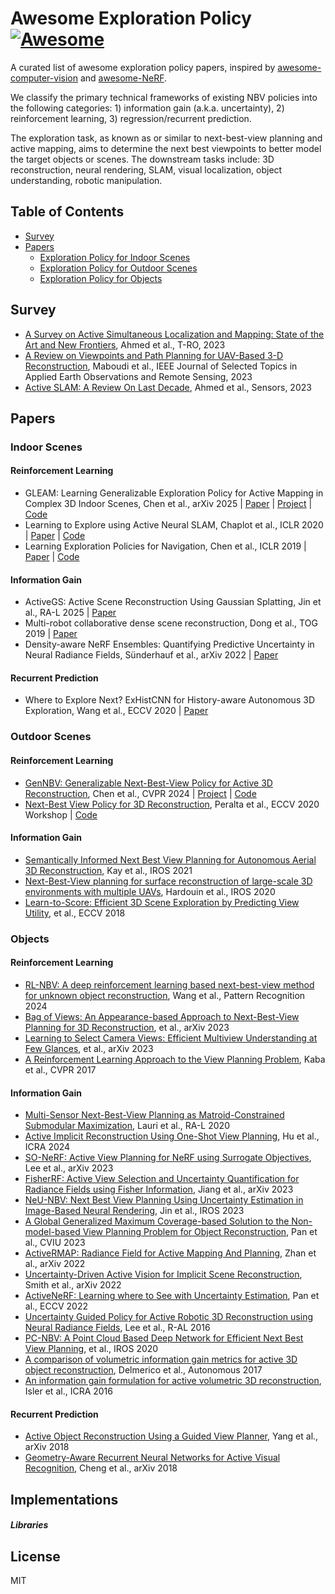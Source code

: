 # Awesome Exploration Policy [![Awesome](https://cdn.rawgit.com/sindresorhus/awesome/d7305f38d29fed78fa85652e3a63e154dd8e8829/media/badge.svg)](https://github.com/sindresorhus/awesome)
A curated list of awesome exploration policy papers, inspired by [awesome-computer-vision](https://github.com/jbhuang0604/awesome-computer-vision) and [awesome-NeRF](https://github.com/awesome-NeRF/awesome-NeRF).

We classify the primary technical frameworks of existing NBV policies into the following categories: 1) information gain (a.k.a. uncertainty), 2) reinforcement learning, 3) regression/recurrent prediction.

The exploration task, as known as or similar to next-best-view planning and active mapping, aims to determine the next best viewpoints to better model the target objects or scenes. The downstream tasks include: 3D reconstruction, neural rendering, SLAM, visual localization, object understanding, robotic manipulation.


## Table of Contents

- [Survey](#survey)
- [Papers](#papers)
  - [Exploration Policy for Indoor Scenes](#indoor-scenes)
  - [Exploration Policy for Outdoor Scenes](#outdoor-scenes)
  - [Exploration Policy for Objects](#objects)
  <!-- - [Information Gain-based](#information-gain) -->
  <!-- - [Reinforcement Learning-based](#reinforcement-learning) -->

<!-- - [](),  et al., ICRA 2016-->


## Survey
- [A Survey on Active Simultaneous Localization and Mapping: State of the Art and New Frontiers](https://ieeexplore.ieee.org/abstract/document/10075065?casa_token=2C8evIgOOiMAAAAA:FAPNd2PC5v8QMh1SV25jHtyGzvhYVInMiJokq1c0lTg_D0PGFOKOHY0Khtt_at0gZSwgCSvggoo), Ahmed et al., T-RO, 2023
- [A Review on Viewpoints and Path Planning for UAV-Based 3-D Reconstruction](https://ieeexplore.ieee.org/abstract/document/10124957), Maboudi et al., IEEE Journal of Selected Topics in Applied Earth Observations and Remote Sensing, 2023
- [Active SLAM: A Review On Last Decade](https://arxiv.org/abs/2212.11654), Ahmed et al., Sensors, 2023



## Papers

<!-- <details open> -->
<!-- <summary>Indoor Scenes</summary> -->
### Indoor Scenes

#### Reinforcement Learning
- GLEAM: Learning Generalizable Exploration Policy for Active Mapping in Complex 3D Indoor Scenes, Chen et al., arXiv 2025 | [Paper](https://arxiv.org/abs/2505.20294) | [Project](https://xiao-chen.tech/gleam/) | [Code](https://github.com/zjwzcx/GLEAM)
- Learning to Explore using Active Neural SLAM, Chaplot et al., ICLR 2020 | [Paper](https://arxiv.org/abs/2004.05155) | [Code](https://github.com/devendrachaplot/Neural-SLAM)
- Learning Exploration Policies for Navigation, Chen et al., ICLR 2019 | [Paper](https://arxiv.org/abs/1903.01959) | [Code](https://github.com/taochenshh/exp4nav)


#### Information Gain
- ActiveGS: Active Scene Reconstruction Using Gaussian Splatting, Jin et al., RA-L 2025 | [Paper](https://arxiv.org/abs/2412.17769)
- Multi-robot collaborative dense scene reconstruction, Dong et al., TOG 2019 | [Paper](https://dl.acm.org/doi/10.1145/3306346.3322942)
- Density-aware NeRF Ensembles: Quantifying Predictive Uncertainty in Neural Radiance Fields, Sünderhauf et al., arXiv 2022 | [Paper](https://arxiv.org/abs/2209.08718)




#### Recurrent Prediction
- Where to Explore Next? ExHistCNN for History-aware Autonomous 3D Exploration, Wang et al., ECCV 2020 | [Paper](https://arxiv.org/abs/2011.14669)

<!-- </details> -->



<!-- <details open> -->
<!-- <summary>Outdoor Scenes</summary> -->
### Outdoor Scenes

#### Reinforcement Learning
- [GenNBV: Generalizable Next-Best-View Policy for Active 3D Reconstruction](https://arxiv.org/abs/2402.16174), Chen et al., CVPR 2024 | [Project](https://gennbv.tech/) | [Code](https://github.com/zjwzcx/GenNBV)
- [Next-Best View Policy for 3D Reconstruction](https://arxiv.org/abs/2008.12664), Peralta et al., ECCV 2020 Workshop | [Code](https://github.com/darylperalta/ScanRL)

#### Information Gain
- [Semantically Informed Next Best View Planning for Autonomous Aerial 3D Reconstruction](), Kay et al., IROS 2021
- [Next-Best-View planning for surface reconstruction of large-scale 3D environments with multiple UAVs](), Hardouin et al., IROS 2020
- [Learn-to-Score: Efficient 3D Scene Exploration by Predicting View Utility](),  et al., ECCV 2018

<!-- #### Recurrent Prediction
- [](),  et al., arXiv 2018 -->

<!-- </details> -->



<!-- <details open> -->
<!-- <summary>Objects</summary> -->

### Objects

#### Reinforcement Learning
- [RL-NBV: A deep reinforcement learning based next-best-view method for unknown object reconstruction](), Wang et al., Pattern Recognition 2024
- [Bag of Views: An Appearance-based Approach to Next-Best-View Planning for 3D Reconstruction](),  et al., arXiv 2023
- [Learning to Select Camera Views: Efficient Multiview Understanding at Few Glances](),  et al., arXiv 2023
- [A Reinforcement Learning Approach to the View Planning Problem](https://cseweb.ucsd.edu/~viscomp/projects/NeuralTransmittance/index.html), Kaba et al., CVPR 2017


#### Information Gain
- [Multi-Sensor Next-Best-View Planning as Matroid-Constrained Submodular Maximization](), Lauri et al., RA-L 2020
- [Active Implicit Reconstruction Using One-Shot View Planning](), Hu et al., ICRA 2024
- [SO-NeRF: Active View Planning for NeRF using Surrogate Objectives](), Lee et al., arXiv 2023
- [FisherRF: Active View Selection and Uncertainty Quantification for Radiance Fields using Fisher Information](), Jiang et al., arXiv 2023
- [NeU-NBV: Next Best View Planning Using Uncertainty Estimation in Image-Based Neural Rendering](), Jin et al., IROS 2023
- [A Global Generalized Maximum Coverage-based Solution to the Non-model-based View Planning Problem for Object Reconstruction](), Pan et al., CVIU 2023
- [ActiveRMAP: Radiance Field for Active Mapping And Planning](), Zhan et al., arXiv 2022
- [Uncertainty-Driven Active Vision for Implicit Scene Reconstruction](), Smith et al., arXiv 2022
- [ActiveNeRF: Learning where to See with Uncertainty Estimation](), Pan et al., ECCV 2022
- [Uncertainty Guided Policy for Active Robotic 3D Reconstruction using Neural Radiance Fields](), Lee et al., R-AL 2016
- [PC-NBV: A Point Cloud Based Deep Network for Efficient Next Best View Planning](),  et al., IROS 2020
- [A comparison of volumetric information gain metrics for active 3D object reconstruction](), Delmerico et al., Autonomous 2017
- [An information gain formulation for active volumetric 3D reconstruction](https://cseweb.ucsd.edu/~viscomp/projects/NeuralTransmittance/index.html), Isler et al., ICRA 2016


#### Recurrent Prediction
- [Active Object Reconstruction Using a Guided View Planner](), Yang et al., arXiv 2018
- [Geometry-Aware Recurrent Neural Networks for Active Visual Recognition](), Cheng et al., arXiv 2018

<!-- </details> -->




## Implementations
##### Libraries
<!-- - [Visu3d](https://github.com/google-research/visu3d), [@google](https://github.com/google-research), 2022 -->

## License
MIT
